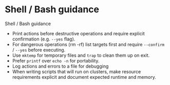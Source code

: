# Shell / Bash guidance
Shell / Bash guidance

- Print actions before destructive operations and require explicit confirmation (e.g. `--yes` flag).
- For dangerous operations (rm -rf) list targets first and require `--confirm` / `--yes` before executing.
- Use `mktemp` for temporary files and `trap` to clean them up on exit.
- Prefer `printf` over `echo -n` for portability.
- Log actions and errors to a file for debugging
- When writing scripts that will run on clusters, make resource requirements explicit and document expected runtime and memory.
